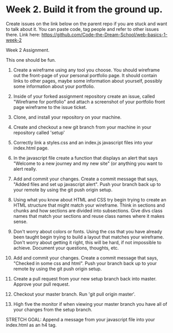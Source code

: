 # Week 2. Build it from the ground up. 

Create issues on the link below on the parent repo if you are stuck and want to talk about it. You can paste code, tag people and refer to other issues there. Link here: https://github.com/Code-the-Dream-School/web-basics-1-week-2

Week 2 Assignment. 

This one should be fun.

1. Create a wireframe using any tool you choose. You should wireframe out the front-page of your personal portfolio page. It should contain links to other pages, maybe some information about yourself, possibly some information about your portfolio. 

2. Inside of your forked assignment repository create an issue, called "Wireframe for portfolio" and attach a screenshot of your portfolio front page wireframe to the issue ticket. 

3. Clone, and install your repository on your machine. 

4. Create and checkout a new git branch from your machine in your repository called 'setup'

5. Correctly link a styles.css and an index.js javascript files into your index.html page. 

6. In the javascript file create a function that displays an alert that says "Welcome to a new journey and my new site" (or anything you want to alert really. 

7. Add and commit your changes. Create a commit message that says, "Added files and set up javascript alert". Push your branch back up to your remote by using the git push origin setup. 

8. Using what you know about HTML and CSS try begin trying to create an HTML structure that might match your wireframe. Think in sections and chunks and how sections are divided into subsections. Give divs class names that match your sections and reuse class names where it makes sense. 

9. Don't worry about colors or fonts. Using the css that you have already been taught begin trying to build a layout that matches your wireframe. Don't worry about getting it right, this will be hard, if not impossible to achieve. Document your questions, thoughts, etc. 

10. Add and commit your changes. Create a commit message that says, "Checked in some css and html". Push your branch back up to your remote by using the git push origin setup. 

11. Create a pull request from your new setup branch back into master. Approve your pull request. 

12. Checkout your master branch. Run 'git pull origin master'. 

13. High five the monitor if when viewing your master branch you have all of your changes from the setup branch.

STRETCH GOAL: Append a message from your javascript file into your index.html as an h4 tag. 



